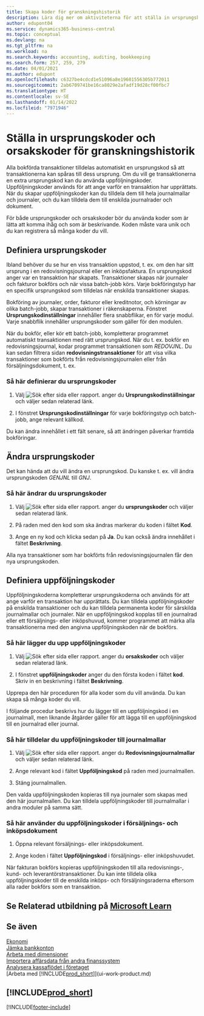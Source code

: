 ```yaml
---
title: Skapa koder för granskningshistorik
description: Lära dig mer om aktiviteterna för att ställa in ursprungskoder och orsakskoder som du kan använda för att spåra granskningshistorik.
author: edupont04
ms.service: dynamics365-business-central
ms.topic: conceptual
ms.devlang: na
ms.tgt_pltfrm: na
ms.workload: na
ms.search.keywords: accounting, auditing, bookkeeping
ms.search.form: 257, 259, 279
ms.date: 04/01/2021
ms.author: edupont
ms.openlocfilehash: c6327be4cdcd1e51096a8e19601556305b772011
ms.sourcegitcommit: 2ab6709741be16ca8029e2afadf19d28cf00fbc7
ms.translationtype: HT
ms.contentlocale: sv-SE
ms.lasthandoff: 01/14/2022
ms.locfileid: "7971946"
---
```

# <a name="setting-up-source-codes-and-reason-codes-for-audit-trails"></a>Ställa in ursprungskoder och orsakskoder för granskningshistorik

Alla bokförda transaktioner tilldelas automatiskt en ursprungskod så att transaktionerna kan spåras till dess ursprung. Om du vill ge transaktionerna en extra ursprungskod kan du använda uppföljningskoder. Uppföljningskoder används för att ange varför en transaktion har upprättats. När du skapar uppföljningskoder kan du tilldela dem till hela journalmallar och journaler, och du kan tilldela dem till enskilda journalrader och dokument.  

För både ursprungskoder och orsakskoder bör du använda koder som är lätta att komma ihåg och som är beskrivande. Koden måste vara unik och du kan registrera så många koder du vill.

## <a name="define-source-codes"></a>Definiera ursprungskoder

Ibland behöver du se hur en viss transaktion uppstod, t. ex. om den har sitt ursprung i en redovisningsjournal eller en inköpsfaktura. En ursprungskod anger var en transaktion har skapats. Transaktioner skapas när journaler och fakturor bokförs och när vissa batch-jobb körs. Varje bokföringstyp har en specifik ursprungskod som tilldelas när enskilda transaktioner skapas.  

Bokföring av journaler, order, fakturor eller kreditnotor, och körningar av olika batch-jobb, skapar transaktioner i räkenskaperna. Fönstret **Ursprungskodinställningar** innehåller flera snabbflikar, en för varje modul. Varje snabbflik innehåller ursprungskoder som gäller för den modulen.

När du bokför, eller kör ett batch-jobb, kompletterar programmet automatiskt transaktionen med rätt ursprungskod. När du t. ex. bokför en redovisningsjournal, kodar programmet transaktionen som *REDOVJNL*. Du kan sedan filtrera sidan **redovisningstransaktioner** för att visa vilka transaktioner som bokförts från redovisningsjournalen eller från försäljningsdokument, t. ex.

### <a name="to-define-source-codes"></a>Så här definierar du ursprungskoder

1. Välj ![Sök efter sida eller rapport.](media/ui-search/search_small.png "Ikonen Sök efter sida eller rapport") anger du **Ursprungskodinställningar** och väljer sedan relaterad länk.  

2. I fönstret **Ursprungskodinställningar** för varje bokföringstyp och batch-jobb, ange relevant källkod.  

Du kan ändra innehållet i ett fält senare, så att ändringen påverkar framtida bokföringar.

## <a name="change-source-codes"></a>Ändra ursprungskoder

Det kan hända att du vill ändra en ursprungskod. Du kanske t. ex. vill ändra ursprungskoden *GENJNL* till *GNJ*.

### <a name="to-change-source-codes"></a>Så här ändrar du ursprungskoder

1. Välj ![Sök efter sida eller rapport.](media/ui-search/search_small.png "Ikonen Sök efter sida eller rapport") anger du **ursprungskoder** och väljer sedan relaterad länk.

2. På raden med den kod som ska ändras markerar du koden i fältet **Kod**.

3. Ange en ny kod och klicka sedan på **Ja**. Du kan också ändra innehållet i fältet **Beskrivning**.

Alla nya transaktioner som har bokförts från redovisningsjournalen får den nya ursprungskoden.

## <a name="define-reason-codes"></a>Definiera uppföljningskoder

Uppföljningskoderna kompletterar ursprungskoderna och används för att ange varför en transaktion har upprättats. Du kan tilldela uppföljningskoder på enskilda transaktioner och du kan tilldela permanenta koder för särskilda journalmallar och journaler. När en uppföljningskod kopplas till en journalrad eller ett försäljnings- eller inköpshuvud, kommer programmet att märka alla transaktionerna med den angivna uppföljningskoden när de bokförs.  

### <a name="to-set-up-reason-codes"></a>Så här lägger du upp uppföljningskoder

1. Välj ![Sök efter sida eller rapport.](media/ui-search/search_small.png "Ikonen Sök efter sida eller rapport")  anger du **orsakskoder** och väljer sedan relaterad länk.

2. I fönstret **uppföljningskoder** anger du den första koden i fältet **kod**. Skriv in en beskrivning i fältet **Beskrivning**.

Upprepa den här proceduren för alla koder som du vill använda. Du kan skapa så många koder du vill.

I följande procedur beskrivs hur du lägger till en uppföljningskod i en journalmall, men liknande åtgärder gäller för att lägga till en uppföljningskod till en journalrad eller journal.  

### <a name="to-assign-reason-codes-to-journal-templates"></a>Så här tilldelar du uppföljningskoder till journalmallar

1. Välj ![Sök efter sida eller rapport.](media/ui-search/search_small.png "Ikonen Sök efter sida eller rapport")  anger du **Redovisningsjournalmallar** och väljer sedan relaterad länk.

2. Ange relevant kod i fältet **Uppföljningskod** på raden med journalmallen.

3. Stäng journalmallen.

Den valda uppföljningskoden kopieras till nya journaler som skapas med den här journalmallen. Du kan tilldela uppföljningskoder till journalmallar i andra moduler på samma sätt.

### <a name="to-use-reason-codes-on-sales-and-purchase-documents"></a>Så här använder du uppföljningskoder i försäljnings- och inköpsdokument

1. Öppna relevant försäljnings- eller inköpsdokument.

2. Ange koden i fältet **Uppföljningskod** i försäljnings- eller inköpshuvudet.

När fakturan bokförs kopieras uppföljningskoden till alla redovisnings-, kund- och leverantörstransaktioner. Du kan inte tilldela olika uppföljningskoder till de enskilda inköps- och försäljningsraderna eftersom alla rader bokförs som en transaktion.

## <a name="see-related-training-at-microsoft-learn"></a>Se Relaterad utbildning på [Microsoft Learn](/learn/paths/set-up-financial-management-dynamics-365-business-central/)

## <a name="see-also"></a>Se även

[Ekonomi](finance.md)  
[Jämka bankkonton](bank-manage-bank-accounts.md)  
[Arbeta med dimensioner](finance-dimensions.md)  
[Importera affärsdata från andra finanssystem](across-import-data-configuration-packages.md)  
[Analysera kassaflödet i företaget](finance-analyze-cash-flow.md)  
[Arbeta med [!INCLUDE[prod_short](includes/prod_short.md)]](ui-work-product.md)  

## [!INCLUDE[prod_short](includes/free_trial_md.md)]  


[!INCLUDE[footer-include](includes/footer-banner.md)]